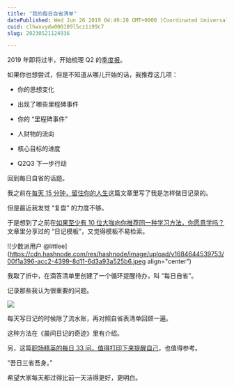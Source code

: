 ```yaml
---
title: "我的每日自省清单"
datePublished: Wed Jun 26 2019 04:49:28 GMT+0000 (Coordinated Universal Time)
cuid: clhwxvydw000109l5cz1i99c7
slug: 20230521124936

---
```


2019 年即将过半，开始梳理 Q2 的[季度报](http://mp.weixin.qq.com/s?__biz=MzI3MzU5MDA1OQ==&mid=2247485463&idx=1&sn=0ad0c5c807513e369bacccea4586a4f7&chksm=eb21ba53dc563345275438552086691eae7eca69e64e26a193c3cb845188aa21095648dfa290&scene=21#wechat_redirect)。

如果你也想尝试，但是不知道从哪儿开始的话，我推荐这几项：

* 你的思想变化
    
* 出现了哪些里程碑事件
    
* 你的 “里程碑事件”
    
* 人财物的流向
    
* 核心目标的进度
    
* Q2Q3 下一步行动
    

回到每日自省的话题。

我之前在[每天 15 分钟，留住你的人生](http://mp.weixin.qq.com/s?__biz=MzI3MzU5MDA1OQ==&mid=2247485141&idx=1&sn=78ea70af72645dfd17f7d8fa7749c7b7&chksm=eb21b491dc563d87687a2423c12e6e10ad89d18e24fd4bb3b19b1aadfea23c303767526d553c&scene=21#wechat_redirect)这篇文章里写了我是怎样做日记录的。

但是最近我发觉 “复盘” 的力度不够。

于是想到了之前在[如果至少有 10 位大咖向你推荐同一种学习方法，你愿意学吗？](http://mp.weixin.qq.com/s?__biz=MzI3MzU5MDA1OQ==&mid=2247484873&idx=1&sn=b45dd7055fced2c82fbd73482814f94f&chksm=eb21b78ddc563e9b9566f248e8ddc8b665ff5eee22aac28a41a9d6b32f4e78a8a9a2d982ac78&scene=21#wechat_redirect)文章里分享过的 “日记模板”，又觉得模板不易检索。

![少数派用户 @littlee](https://cdn.hashnode.com/res/hashnode/image/upload/v1684644539753/00f1a396-acc2-4399-8d11-6d3a93a525b6.jpeg align="center")

我取了折中，在滴答清单里创建了一个循环提醒待办，叫 “每日自省”。

记录那些我认为很重要的问题。

![](url)

每天写日记的时候除了流水账，再对照自省表清单回顾一遍。

这种方法在《晨间日记的奇迹》里有介绍。

另，这篇[职场精英的每日 33 问，值得打印下来提醒自己](https://mp.weixin.qq.com/s?__biz=MzI0ODIwMzgxOA==&mid=2651246897&idx=1&sn=cc1fd9272953f81a5830d217e18f3f44&chksm=f2562e74c521a7629cca8f18514e76738b29a1f882f9e6f23bbd5ecff8246cd956784720d2b7&mpshare=1&scene=21&srcid=110597AkGrBG9vyW4qkVRK6m#wechat_redirect)，也值得参考。

“吾日三省吾身。”

希望大家每天都过得比前一天活得更好，更明白。